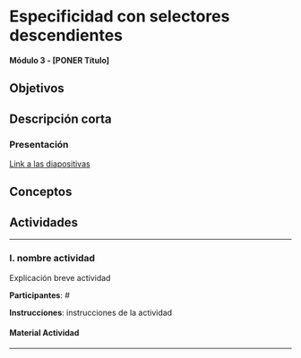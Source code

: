 
# Especificidad con selectores descendientes

**Módulo 3 - [PONER Título]**

## Objetivos

## Descripción corta

### Presentación

[Link a las diapositivas]()

## Conceptos

## Actividades

---

### I. nombre actividad

Explicación breve actividad

**Participantes**: #

**Instrucciones**: instrucciones de la actividad

#### Material Actividad

---



